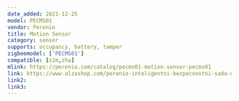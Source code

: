 ```yaml
---
date_added: 2021-12-25
model: PECMS01
vendor: Perenio
title: Motion Sensor
category: sensor
supports: occupancy, battery, tamper
zigbeemodel: ['PECMS01']
compatible: [z2m,zha]
mlink: https://perenio.com/catalog/pecms01-motion-sensor-pecms01
link: https://www.alzashop.com/perenio-inteligentni-bezpecnostni-sada-d6807597.htm
link2: 
link3: 
---
```

